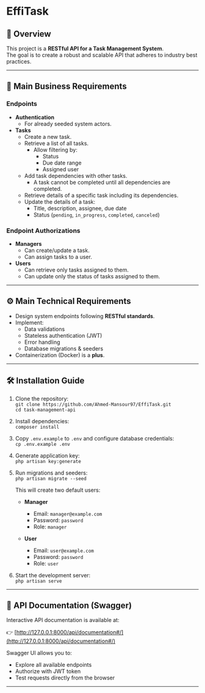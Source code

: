 # EffiTask

## 📖 Overview
This project is a **RESTful API for a Task Management System**.  
The goal is to create a robust and scalable API that adheres to industry best practices.

---

## 🚀 Main Business Requirements

### Endpoints
- **Authentication**
  - For already seeded system actors.
- **Tasks**
  - Create a new task.
  - Retrieve a list of all tasks.
    - Allow filtering by:
      - Status
      - Due date range
      - Assigned user
  - Add task dependencies with other tasks.
    - A task cannot be completed until all dependencies are completed.
  - Retrieve details of a specific task including its dependencies.
  - Update the details of a task:
    - Title, description, assignee, due date
    - Status (`pending`, `in_progress`, `completed`, `canceled`)

### Endpoint Authorizations
- **Managers**
  - Can create/update a task.
  - Can assign tasks to a user.
- **Users**
  - Can retrieve only tasks assigned to them.
  - Can update only the status of tasks assigned to them.

---

## ⚙️ Main Technical Requirements
- Design system endpoints following **RESTful standards**.
- Implement:
  - Data validations
  - Stateless authentication (JWT)
  - Error handling
  - Database migrations & seeders
- Containerization (Docker) is a **plus**.

---

## 🛠️ Installation Guide

1. Clone the repository:  
   `git clone https://github.com/Ahmed-Mansour97/EffiTask.git`  
   `cd task-management-api`

2. Install dependencies:  
   `composer install`

3. Copy `.env.example` to `.env` and configure database credentials:  
   `cp .env.example .env`

4. Generate application key:  
   `php artisan key:generate`

5. Run migrations and seeders:  
   `php artisan migrate --seed`

   This will create two default users:

   - **Manager**  
     - Email: `manager@example.com`  
     - Password: `password`  
     - Role: `manager`

   - **User**  
     - Email: `user@example.com`  
     - Password: `password`  
     - Role: `user`

6. Start the development server:  
   `php artisan serve`

---

## 📖 API Documentation (Swagger)
Interactive API documentation is available at:

👉 [http://127.0.0.1:8000/api/documentation#/](http://127.0.0.1:8000/api/documentation#/)

Swagger UI allows you to:
- Explore all available endpoints
- Authorize with JWT token
- Test requests directly from the browser

---
